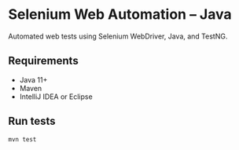 # Selenium Web Automation – Java

Automated web tests using Selenium WebDriver, Java, and TestNG.

## Requirements
- Java 11+
- Maven
- IntelliJ IDEA or Eclipse

## Run tests
```bash
mvn test
```
